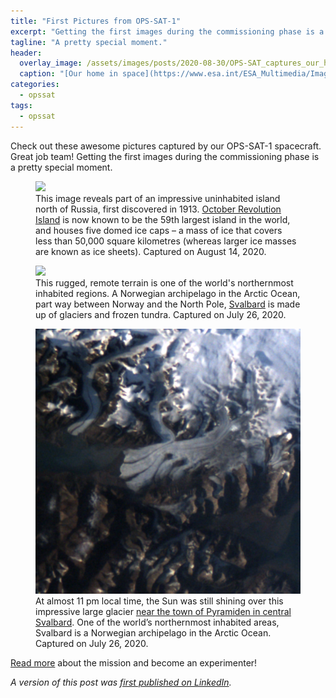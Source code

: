 ```yaml
---
title: "First Pictures from OPS-SAT-1"
excerpt: "Getting the first images during the commissioning phase is a pretty special moment."
tagline: "A pretty special moment."
header:
  overlay_image: /assets/images/posts/2020-08-30/OPS-SAT_captures_our_home_in_space.png
  caption: "[Our home in space](https://www.esa.int/ESA_Multimedia/Images/2020/08/OPS-SAT_captures_our_home_in_space)"
categories:
  - opssat
tags:
  - opssat
---
```



Check out these awesome pictures captured by our OPS-SAT-1 spacecraft. Great job team! Getting the first images during the commissioning phase is a pretty special moment.

<figure>
  <a href="/assets/images/posts/2020-08-30/OPS-SAT_over_October_Revolution_Island.png"><img src="/assets/images/posts/2020-08-30/OPS-SAT_over_October_Revolution_Island.png"></a>
  <figcaption>This image reveals part of an impressive uninhabited island north of Russia, first discovered in 1913. <a href="https://www.esa.int/ESA_Multimedia/Images/2020/08/OPS-SAT_over_October_Revolution_Island">October Revolution Island</a> is now known to be the 59th largest island in the world, and houses five domed ice caps – a mass of ice that covers less than 50,000 square kilometres (whereas larger ice masses are known as ice sheets). Captured on August 14, 2020.</figcaption>
</figure>

<figure>
  <a href="/assets/images/posts/2020-08-30/Space_laboratory_sees_snowy_Svalbard.png"><img src="/assets/images/posts/2020-08-30/Space_laboratory_sees_snowy_Svalbard.png"></a>
  <figcaption>This rugged, remote terrain is one of the world's northernmost inhabited regions. A Norwegian archipelago in the Arctic Ocean, part way between Norway and the North Pole, <a href="https://www.esa.int/ESA_Multimedia/Images/2020/08/Space_laboratory_sees_snowy_Svalbard">Svalbard</a> is made up of glaciers and frozen tundra. Captured on July 26, 2020.</figcaption>
</figure>

<figure>
  <a href="/assets/images/posts/2020-08-30/First_OPS-SAT_photos_capture_frosty_fjord.png"><img src="/assets/images/posts/2020-08-30/First_OPS-SAT_photos_capture_frosty_fjord.png"></a>
  <figcaption>At almost 11 pm local time, the Sun was still shining over this impressive large glacier <a href="https://www.esa.int/ESA_Multimedia/Images/2020/08/First_OPS-SAT_photos_capture_frosty_fjord">near the town of Pyramiden in central Svalbard</a>. One of the world’s northernmost inhabited areas, Svalbard is a Norwegian archipelago in the Arctic Ocean. Captured on July 26, 2020.</figcaption>
</figure>

[Read more](https://opssat1.esoc.esa.int/) about the mission and become an experimenter!


*A version of this post was [first published on LinkedIn](https://www.linkedin.com/posts/georgeslabreche_opssat-esa-activity-6705848644270141440-V4HT/).*